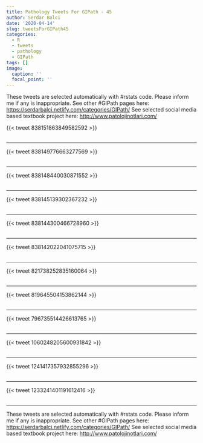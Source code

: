 ```yaml
---
title: Pathology Tweets For GIPath - 45
author: Serdar Balci
date: '2020-04-14'
slug: tweetsForGIPath45
categories:
  - R
  - tweets
  - pathology
  - GIPath
tags: []
image:
  caption: ''
  focal_point: ''
---
```



These tweets are selected automatically with #rstats code. Please inform me if any is inappropriate.
See other #GIPath pages here: https://serdarbalci.netlify.com/categories/GIPath/ 
See selected social media based textbook project here: http://www.patolojinotlari.com/

{{< tweet 838151863849582592 >}}
<br>
<br>
<hr>
{{< tweet 838149776663277569 >}}
<br>
<br>
<hr>
{{< tweet 838148440030871552 >}}
<br>
<br>
<hr>
{{< tweet 838145139302367232 >}}
<br>
<br>
<hr>
{{< tweet 838144300466728960 >}}
<br>
<br>
<hr>
{{< tweet 838142022041075715 >}}
<br>
<br>
<hr>
{{< tweet 821738252835160064 >}}
<br>
<br>
<hr>
{{< tweet 819645504153862144 >}}
<br>
<br>
<hr>
{{< tweet 796735514426613765 >}}
<br>
<br>
<hr>
{{< tweet 1060248205600931842 >}}
<br>
<br>
<hr>
{{< tweet 1241417357932855296 >}}
<br>
<br>
<hr>
{{< tweet 1233241401191612416 >}}
<br>
<br>
<hr>


These tweets are selected automatically with #rstats code. Please inform me if any is inappropriate.
See other #GIPath pages here: https://serdarbalci.netlify.com/categories/GIPath/ 
See selected social media based textbook project here: http://www.patolojinotlari.com/
